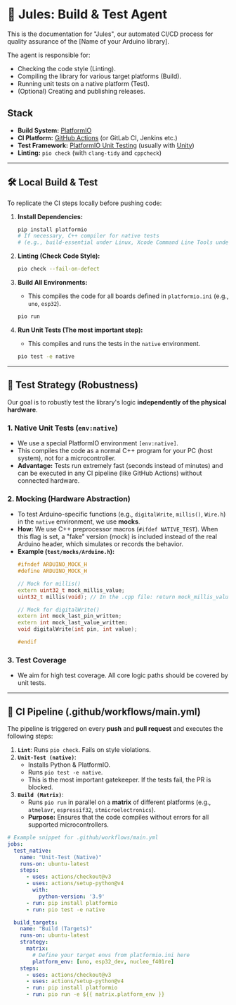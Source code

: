 # 🤖 Jules: Build & Test Agent

This is the documentation for "Jules", our automated CI/CD process for quality assurance of the [Name of your Arduino library].

The agent is responsible for:
* Checking the code style (Linting).
* Compiling the library for various target platforms (Build).
* Running unit tests on a native platform (Test).
* (Optional) Creating and publishing releases.

## Stack

* **Build System:** [PlatformIO](https://platformio.org/)
* **CI Platform:** [GitHub Actions](https://github.com/features/actions) (or GitLab CI, Jenkins etc.)
* **Test Framework:** [PlatformIO Unit Testing](https://docs.platformio.org/en/latest/advanced/unit-testing/index.html) (usually with [Unity](https://github.com/ThrowTheSwitch/Unity))
* **Linting:** `pio check` (with `clang-tidy` and `cppcheck`)

---

## 🛠️ Local Build & Test

To replicate the CI steps locally before pushing code:

1.  **Install Dependencies:**
    ```bash
    pip install platformio
    # If necessary, C++ compiler for native tests
    # (e.g., build-essential under Linux, Xcode Command Line Tools under macOS)
    ```

2.  **Linting (Check Code Style):**
    ```bash
    pio check --fail-on-defect
    ```

3.  **Build All Environments:**
    * This compiles the code for all boards defined in `platformio.ini` (e.g., `uno`, `esp32`).
    ```bash
    pio run
    ```

4.  **Run Unit Tests (The most important step):**
    * This compiles and runs the tests in the `native` environment.
    ```bash
    pio test -e native
    ```

---

## 🔬 Test Strategy (Robustness)

Our goal is to robustly test the library's logic **independently of the physical hardware**.

### 1. Native Unit Tests (`env:native`)

* We use a special PlatformIO environment `[env:native]`.
* This compiles the code as a normal C++ program for your PC (host system), not for a microcontroller.
* **Advantage:** Tests run extremely fast (seconds instead of minutes) and can be executed in any CI pipeline (like GitHub Actions) without connected hardware.

### 2. Mocking (Hardware Abstraction)

* To test Arduino-specific functions (e.g., `digitalWrite`, `millis()`, `Wire.h`) in the `native` environment, we use **mocks**.
* **How:** We use C++ preprocessor macros (`#ifdef NATIVE_TEST`). When this flag is set, a "fake" version (mock) is included instead of the real Arduino header, which simulates or records the behavior.
* **Example (`test/mocks/Arduino.h`):**
    ```cpp
    #ifndef ARDUINO_MOCK_H
    #define ARDUINO_MOCK_H

    // Mock for millis()
    extern uint32_t mock_millis_value;
    uint32_t millis(void); // In the .cpp file: return mock_millis_value;

    // Mock for digitalWrite()
    extern int mock_last_pin_written;
    extern int mock_last_value_written;
    void digitalWrite(int pin, int value);

    #endif
    ```

### 3. Test Coverage

* We aim for high test coverage. All core logic paths should be covered by unit tests.

---

## 🚀 CI Pipeline (.github/workflows/main.yml)

The pipeline is triggered on every **push** and **pull request** and executes the following steps:

1.  **`Lint`**: Runs `pio check`. Fails on style violations.
2.  **`Unit-Test (native)`**:
    * Installs Python & PlatformIO.
    * Runs `pio test -e native`.
    * This is the most important gatekeeper. If the tests fail, the PR is blocked.
3.  **`Build (Matrix)`**:
    * Runs `pio run` in parallel on a **matrix** of different platforms (e.g., `atmelavr`, `espressif32`, `stmicroelectronics`).
    * **Purpose:** Ensures that the code compiles without errors for all supported microcontrollers.

```yaml
# Example snippet for .github/workflows/main.yml
jobs:
  test_native:
    name: "Unit-Test (Native)"
    runs-on: ubuntu-latest
    steps:
      - uses: actions/checkout@v3
      - uses: actions/setup-python@v4
        with:
          python-version: '3.9'
      - run: pip install platformio
      - run: pio test -e native

  build_targets:
    name: "Build (Targets)"
    runs-on: ubuntu-latest
    strategy:
      matrix:
        # Define your target envs from platformio.ini here
        platform_env: [uno, esp32_dev, nucleo_f401re]
    steps:
      - uses: actions/checkout@v3
      - uses: actions/setup-python@v4
      - run: pip install platformio
      - run: pio run -e ${{ matrix.platform_env }}
```
